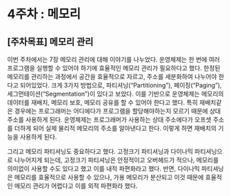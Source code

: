 # 4주차 : 메모리

## [주차목표] 메모리 관리

이번 주차에서는 7장 메모리 관리에 대해 이야기를 나누었다. 운영체제는 한 번에 여러 프로그램을 실행할 수 있어야 하기에 효율적인 메모리 관리가 필요하다고 했다. 한정된 메모리를 관리하는 과정에서 공간을 효율적으로 자르고, 주소를 세분화하여 나누어야 한다고 되어있었다. 크게 3가지 방법으로, 파티셔닝(“Partitioning”), 페이징(“Paging”), 세그먼테이션(“Segmentation”)이 있다고 보았다. 이를 기반으로 운영체제는 메모리의 데이터를 재배치, 메모리 보호, 메모리 공유를 할 수 있어야 한다고 했다. 특히 재배치같은 경우에는 프로그래머는 어디에다가 프로그램을 할당해야하는지 모르기 때문에 상대주소를 사용하게 된다. 운영체제는 프로그래머가 사용하는 상대 주소에다가 오프셋 주소를 더하게 되어 실제 물리적 메모리의 주소를 알아낸다고 한다. 이렇게 하면 재배치의 기능을 사용하게 된다.

그리고 메모리 파티셔닝도 중요하다고 했다. 고정크기 파티셔닝과 다이나믹 파티셔닝으로 나누어지게 되는데, 고정크기 파티셔닝은 안정적이고 오버헤드가 적으나, 메모리를 의미없이 사용할 수도 있다고 했고 이를 내적 파편화라고 했다. 반면, 다이나믹 파티셔닝은 메모리를 효율적으로 사용할 수 있으나, 가용 메모리가 분산되고 이것 때문에 효율적인 메모리 관리가 어렵다고 이를 외적 파편화라 했다.
